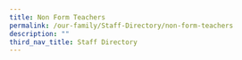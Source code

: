 ```yaml
---
title: Non Form Teachers
permalink: /our-family/Staff-Directory/non-form-teachers
description: ""
third_nav_title: Staff Directory
---
```

